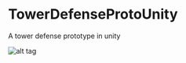 # TowerDefenseProtoUnity
A tower defense prototype in unity

![alt tag](https://cloud.githubusercontent.com/assets/3685997/16690996/f08d49e0-452a-11e6-8120-1ac599d115ca.PNG)
